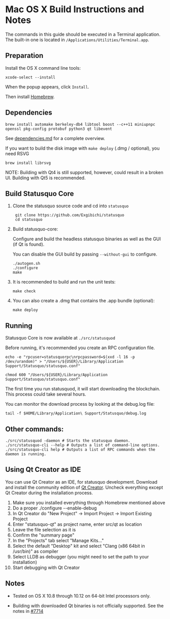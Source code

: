 Mac OS X Build Instructions and Notes
====================================
The commands in this guide should be executed in a Terminal application.
The built-in one is located in `/Applications/Utilities/Terminal.app`.

Preparation
-----------
Install the OS X command line tools:

`xcode-select --install`

When the popup appears, click `Install`.

Then install [Homebrew](https://brew.sh).

Dependencies
----------------------

    brew install automake berkeley-db4 libtool boost --c++11 miniupnpc openssl pkg-config protobuf python3 qt libevent

See [dependencies.md](dependencies.md) for a complete overview.

If you want to build the disk image with `make deploy` (.dmg / optional), you need RSVG

    brew install librsvg

NOTE: Building with Qt4 is still supported, however, could result in a broken UI. Building with Qt5 is recommended.

Build Statusquo Core
------------------------

1. Clone the statusquo source code and cd into `statusquo`

        git clone https://github.com/Exgibichi/statusquo
        cd statusquo

2.  Build statusquo-core:

    Configure and build the headless statusquo binaries as well as the GUI (if Qt is found).

    You can disable the GUI build by passing `--without-gui` to configure.

        ./autogen.sh
        ./configure
        make

3.  It is recommended to build and run the unit tests:

        make check

4.  You can also create a .dmg that contains the .app bundle (optional):

        make deploy

Running
-------

Statusquo Core is now available at `./src/statusquod`

Before running, it's recommended you create an RPC configuration file.

    echo -e "rpcuser=statusquorpc\nrpcpassword=$(xxd -l 16 -p /dev/urandom)" > "/Users/${USER}/Library/Application Support/Statusquo/statusquo.conf"

    chmod 600 "/Users/${USER}/Library/Application Support/Statusquo/statusquo.conf"

The first time you run statusquod, it will start downloading the blockchain. This process could take several hours.

You can monitor the download process by looking at the debug.log file:

    tail -f $HOME/Library/Application\ Support/Statusquo/debug.log

Other commands:
-------

    ./src/statusquod -daemon # Starts the statusquo daemon.
    ./src/statusquo-cli --help # Outputs a list of command-line options.
    ./src/statusquo-cli help # Outputs a list of RPC commands when the daemon is running.

Using Qt Creator as IDE
------------------------
You can use Qt Creator as an IDE, for statusquo development.
Download and install the community edition of [Qt Creator](https://www.qt.io/download/).
Uncheck everything except Qt Creator during the installation process.

1. Make sure you installed everything through Homebrew mentioned above
2. Do a proper ./configure --enable-debug
3. In Qt Creator do "New Project" -> Import Project -> Import Existing Project
4. Enter "statusquo-qt" as project name, enter src/qt as location
5. Leave the file selection as it is
6. Confirm the "summary page"
7. In the "Projects" tab select "Manage Kits..."
8. Select the default "Desktop" kit and select "Clang (x86 64bit in /usr/bin)" as compiler
9. Select LLDB as debugger (you might need to set the path to your installation)
10. Start debugging with Qt Creator

Notes
-----

* Tested on OS X 10.8 through 10.12 on 64-bit Intel processors only.

* Building with downloaded Qt binaries is not officially supported. See the notes in [#7714](https://github.com/Exgibichi/statusquo/issues/7714)
